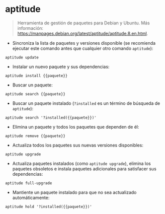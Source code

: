 # aptitude

> Herramienta de gestión de paquetes para Debian y Ubuntu.
> Más información: <https://manpages.debian.org/latest/aptitude/aptitude.8.en.html>.

- Sincroniza la lista de paquetes y versiones disponible (se recomienda ejecutar este comando antes que cualquier otro comando `aptitude`):

`aptitude update`

- Instalar un nuevo paquete y sus dependencias:

`aptitude install {{paquete}}`

- Buscar un paquete:

`aptitude search {{paquete}}`

- Buscar un paquete instalado (`?installed` es un término de búsqueda de `aptitude`):

`aptitude search '?installed({{paquete}})'`

- Elimina un paquete y todos los paquetes que dependen de él:

`aptitude remove {{paquete}}`

- Actualiza todos los paquetes sus nuevas versiones disponibles:

`aptitude upgrade`

- Actualiza paquetes instalados (como `aptitude upgrade`), elimina los paquetes obsoletos e instala paquetes adicionales para satisfacer sus dependencias:

`aptitude full-upgrade`

- Mantiente un paquete instalado para que no sea actualizado automáticamente:

`aptitude hold '?installed({{paquete}})'`
